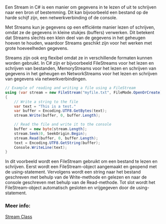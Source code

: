 Een Stream in C# is een manier om gegevens in te lezen of uit te schrijven naar een bron of bestemming. Dit kan bijvoorbeeld een bestand op de harde schijf zijn, een netwerkverbinding of de console.

Met Streams kun je gegevens op een efficiënte manier lezen of schrijven, omdat ze de gegevens in kleine stukjes (buffers) verwerken. Dit betekent dat Streams slechts een klein deel van de gegevens in het geheugen hoeven te houden, waardoor Streams geschikt zijn voor het werken met grote hoeveelheden gegevens.

Streams zijn ook erg flexibel omdat ze in verschillende formaten kunnen worden gebruikt. In C# zijn er bijvoorbeeld FileStreams voor het lezen en schrijven van bestanden, MemoryStreams voor het lezen en schrijven van gegevens in het geheugen en NetworkStreams voor het lezen en schrijven van gegevens via netwerkverbindingen.
```c#
// Example of reading and writing a file using a FileStream
using (var stream = new FileStream("myfile.txt", FileMode.OpenOrCreate))
{
    // Write a string to the file
    var text = "This is a test."
    var buffer = Encoding.UTF8.GetBytes(text);
    stream.Write(buffer, 0, buffer.Length);

    // Read the file and write it to the console
    buffer = new byte[stream.Length];
    stream.Seek(0, SeekOrigin.Begin);
    stream.Read(buffer, 0, buffer.Length);
    text = Encoding.UTF8.GetString(buffer);
    Console.WriteLine(text);
}
```

In dit voorbeeld wordt een FileStream gebruikt om een bestand te lezen en schrijven. Eerst wordt een FileStream-object aangemaakt en geopend met de using-statement. Vervolgens wordt een string naar het bestand geschreven met behulp van de Write-methode en gelezen en naar de console geschreven met behulp van de Read-methode. Tot slot wordt het FileStream-object automatisch gesloten en vrijgegeven door de using-statement.



### Meer info:
[Stream Class](https://learn.microsoft.com/en-us/dotnet/api/system.io.stream?view=net-7.0)